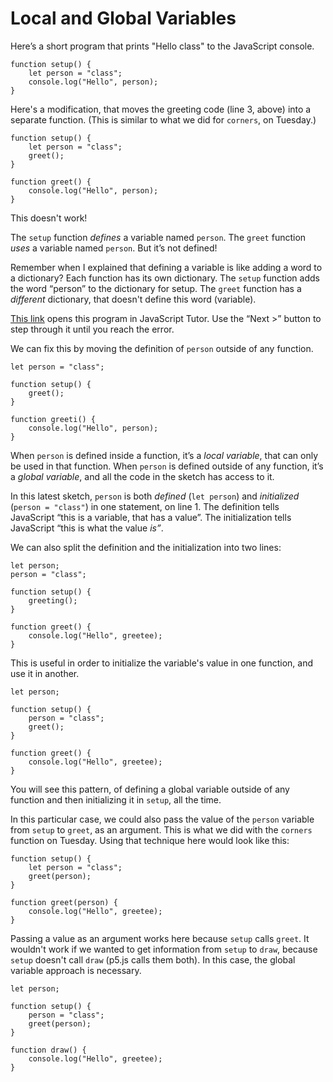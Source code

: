 # Local and Global Variables

Here’s a short program that prints "Hello class" to the JavaScript console.

```text
function setup() {
    let person = "class";
    console.log("Hello", person);
}
```

Here's a modification, that moves the greeting code \(line 3, above\) into a separate function. \(This is similar to what we did for `corners`, on Tuesday.\)

```text
function setup() {
    let person = "class";
    greet();
}

function greet() {
    console.log("Hello", person);
}
```

This doesn't work!

 The `setup` function _defines_ a variable named `person`. The `greet` function _uses_ a variable named `person`. But it’s not defined!

Remember when I explained that defining a variable is like adding a word to a dictionary? Each function has its own dictionary. The `setup` function adds the word “person” to the dictionary for setup. The `greet` function has a _different_ dictionary, that doesn't define this word \(variable\).

[This link](http://pythontutor.com/javascript.html#code=function%20setup%28%29%20%7B%0A%20%20%20%20let%20person%20%3D%20%22class%22%3B%0A%20%20%20%20greet%28%29%3B%0A%7D%0A%0Afunction%20greet%28%29%20%7B%0A%20%20%20%20console.log%28%22Hello%22,%20person%29%3B%0A%7D%0A%0Asetup%28%29%3B%0A&curInstr=4&mode=display&origin=opt-frontend.js&py=js&rawInputLstJSON=%5B%5D) opens this program in JavaScript Tutor. Use the “Next &gt;” button to step through it until you reach the error.

We can fix this by moving the definition of `person` outside of any function.

```text
let person = "class";

function setup() {
    greet();
}

function greeti() {
    console.log("Hello", person);
}
```

When `person` is defined inside a function, it’s a _local variable_, that can only be used in that function. When `person` is defined outside of any function, it’s a _global variable_, and all the code in the sketch has access to it.

In this latest sketch, `person` is both _defined_ \(`let person`\) and _initialized_ \(`person = "class"`\) in one statement, on line 1. The definition tells JavaScript “this is a variable, that has a value”. The initialization tells JavaScript “this is what the value _is”_.

We can also split the definition and the initialization into two lines:

```text
let person;
person = "class";

function setup() {
    greeting();
}

function greet() {
    console.log("Hello", greetee);
}
```

This is useful in order to initialize the variable's value in one function, and use it in another.

```text
let person;

function setup() {
    person = "class";
    greet();
}

function greet() {
    console.log("Hello", greetee);
}
```

You will see this pattern, of defining a global variable outside of any function and then initializing it in `setup`, all the time.

In this particular case, we could also pass the value of the `person` variable from `setup` to `greet`, as an argument. This is what we did with the `corners` function on Tuesday. Using that technique here would look like this:

```text
function setup() {
    let person = "class";
    greet(person);
}

function greet(person) {
    console.log("Hello", greetee);
}
```

Passing a value as an argument works here because `setup` calls `greet`. It wouldn't work if we wanted to get information from `setup` to `draw`, because `setup` doesn't call `draw` \(p5.js calls them both\). In this case, the global variable approach is necessary.

```text
let person;

function setup() {
    person = "class";
    greet(person);
}

function draw() {
    console.log("Hello", greetee);
}
```



